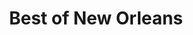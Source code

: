 ---
title: Best of New Orleans
string_date: "Aug. 25, 2013"
clip_url: http://www.bestofneworleans.com/gambit/GambitsBestofNewOrleansMap/Page
image_url: /images/thumbnails/2013-08-25-best-of-new-orleans.png
image_alt: Best of New Orleans 2013
description: The online presentation for Gambit's annual Best of New Orleans issue.
tools: Google Maps API, JavaScript
---